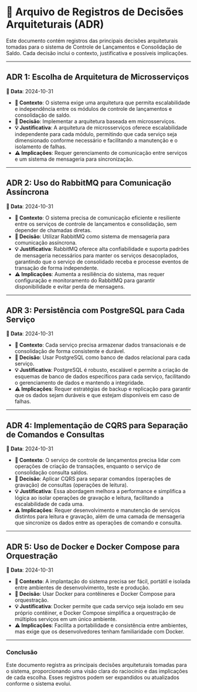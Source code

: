 
# 📄 Arquivo de Registros de Decisões Arquiteturais (ADR)

Este documento contém registros das principais decisões arquiteturais tomadas para o sistema de Controle de Lançamentos e Consolidação de Saldo. Cada decisão inclui o contexto, justificativa e possíveis implicações.

---

## ADR 1: Escolha de Arquitetura de Microsserviços

**📅 Data**: 2024-10-31

- **📌 Contexto**: O sistema exige uma arquitetura que permita escalabilidade e independência entre os módulos de controle de lançamentos e consolidação de saldo.
- **🏁 Decisão**: Implementar a arquitetura baseada em microsserviços.
- **💡 Justificativa**: A arquitetura de microsserviços oferece escalabilidade independente para cada módulo, permitindo que cada serviço seja dimensionado conforme necessário e facilitando a manutenção e o isolamento de falhas.
- **⚠️ Implicações**: Requer gerenciamento de comunicação entre serviços e um sistema de mensageria para sincronização.

---

## ADR 2: Uso do RabbitMQ para Comunicação Assíncrona

**📅 Data**: 2024-10-31

- **📌 Contexto**: O sistema precisa de comunicação eficiente e resiliente entre os serviços de controle de lançamentos e consolidação, sem depender de chamadas diretas.
- **🏁 Decisão**: Utilizar RabbitMQ como sistema de mensageria para comunicação assíncrona.
- **💡 Justificativa**: RabbitMQ oferece alta confiabilidade e suporta padrões de mensageria necessários para manter os serviços desacoplados, garantindo que o serviço de consolidado receba e processe eventos de transação de forma independente.
- **⚠️ Implicações**: Aumenta a resiliência do sistema, mas requer configuração e monitoramento do RabbitMQ para garantir disponibilidade e evitar perda de mensagens.

---

## ADR 3: Persistência com PostgreSQL para Cada Serviço

**📅 Data**: 2024-10-31

- **📌 Contexto**: Cada serviço precisa armazenar dados transacionais e de consolidação de forma consistente e durável.
- **🏁 Decisão**: Usar PostgreSQL como banco de dados relacional para cada serviço.
- **💡 Justificativa**: PostgreSQL é robusto, escalável e permite a criação de esquemas de banco de dados específicos para cada serviço, facilitando o gerenciamento de dados e mantendo a integridade.
- **⚠️ Implicações**: Requer estratégias de backup e replicação para garantir que os dados sejam duráveis e que estejam disponíveis em caso de falhas.

---

## ADR 4: Implementação de CQRS para Separação de Comandos e Consultas

**📅 Data**: 2024-10-31

- **📌 Contexto**: O serviço de controle de lançamentos precisa lidar com operações de criação de transações, enquanto o serviço de consolidação consulta saldos.
- **🏁 Decisão**: Aplicar CQRS para separar comandos (operações de gravação) de consultas (operações de leitura).
- **💡 Justificativa**: Essa abordagem melhora a performance e simplifica a lógica ao isolar operações de gravação e leitura, facilitando a escalabilidade de cada uma.
- **⚠️ Implicações**: Requer desenvolvimento e manutenção de serviços distintos para leitura e gravação, além de uma camada de mensageria que sincronize os dados entre as operações de comando e consulta.

---

## ADR 5: Uso de Docker e Docker Compose para Orquestração

**📅 Data**: 2024-10-31

- **📌 Contexto**: A implantação do sistema precisa ser fácil, portátil e isolada entre ambientes de desenvolvimento, teste e produção.
- **🏁 Decisão**: Usar Docker para contêineres e Docker Compose para orquestração.
- **💡 Justificativa**: Docker permite que cada serviço seja isolado em seu próprio contêiner, e Docker Compose simplifica a orquestração de múltiplos serviços em um único ambiente.
- **⚠️ Implicações**: Facilita a portabilidade e consistência entre ambientes, mas exige que os desenvolvedores tenham familiaridade com Docker.

---

### Conclusão
Este documento registra as principais decisões arquiteturais tomadas para o sistema, proporcionando uma visão clara do raciocínio e das implicações de cada escolha. Esses registros podem ser expandidos ou atualizados conforme o sistema evolui.
